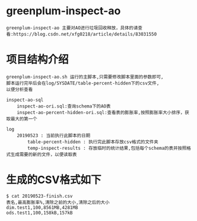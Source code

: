 # greenplum-inspect-ao
	greenplum-inspect-ao 主要对AO进行垃圾回收释放，具体的请查看:https://blog.csdn.net/xfg0218/article/details/83031550

# 项目结构介绍
	greenplum-inspect-ao.sh 运行的主脚本,只需要修改脚本里面的参数即可,
	脚本运行完毕后会在log/SYSDATE/table-percent-hidden下的csv文件,
	以便分析查看
	
	inspect-ao-sql
		inspect-ao-ori.sql:查询schema下的AO表
		inspect-ao-percent-hidden-ori.sql:查看表的膨胀率,按照膨胀率大小排序，获取最大的第一个
	
	log
		20190523 : 当前执行此脚本的日期
			table-percent-hidden : 执行完此脚本存放csv格式的文件夹
			temp-inspect-results : 存放临时的统计结果,包括每个schema的表并按照格式生成需要的新的文件，以便读取表

# 生成的CSV格式如下
	$ cat 20190523-finish.csv 
	表名,最高膨胀率%,清除之前的大小,清除之后的大小
	dim.test1,100,8561MB,4281MB
	ods.test1,100,158kB,157kB





